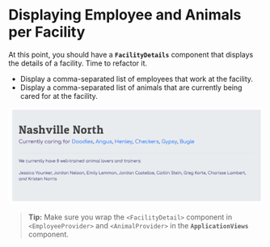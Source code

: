 # Displaying Employee and Animals per Facility

At this point, you should have a **`FacilityDetails`** component that displays the details of a facility. Time to refactor it.

* Display a comma-separated list of employees that work at the facility.
* Display a comma-separated list of animals that are currently being cared for at the facility.

![image of location detail component](./images/location-details.png)

> **Tip:** Make sure you wrap the `<FacilityDetail>` component in `<EmployeeProvider>` and `<AnimalProvider>` in the **`ApplicationViews`** component.